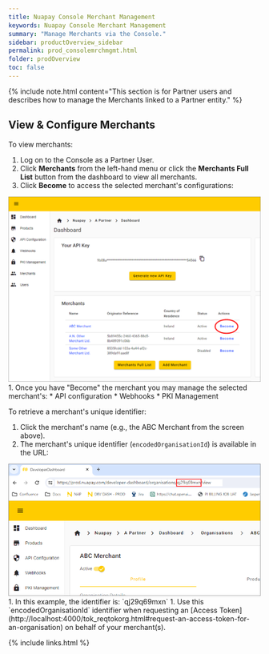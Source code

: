 ```yaml
---
title: Nuapay Console Merchant Management
keywords: Nuapay Console Merchant Management
summary: "Manage Merchants via the Console."
sidebar: productOverview_sidebar
permalink: prod_consolemrchmgmt.html
folder: prodOverview
toc: false
---
```


{% include note.html content="This section is for Partner users and describes how to manage the Merchants linked to a Partner entity." %}

## View & Configure Merchants

To view merchants:
1. Log on to the Console as a Partner User.
1. Click **Merchants** from the left-hand menu or click the **Merchants Full List** button from the dashboard to view all merchants.
1. Click **Become** to access the selected merchant's configurations:
<img src="images/console_mrchbecome.png">
1. Once you have "Become" the merchant you may manage the selected merchant's:
   * API configuration
   * Webhooks
   * PKI Management

To retrieve a merchant's unique identifier:
1. Click the merchant's name (e.g., the ABC Merchant from the screen above).
1. The merchant's unique identifier (`encodedOrganisationId`) is available in the URL:
<img src = "images/console_orgid.png">
1. In this example, the identifier is: `qj29q69mxn`
1. Use this `encodedOrganisationId` identifier when requesting an [Access Token](http://localhost:4000/tok_reqtokorg.html#request-an-access-token-for-an-organisation) on behalf of your merchant(s).

{% include links.html %}
